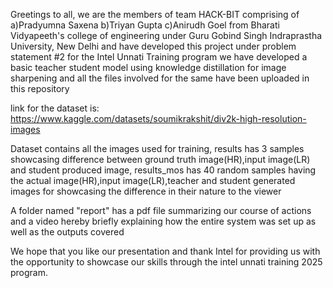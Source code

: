 Greetings to all, we are the members of team HACK-BIT comprising of
a)Pradyumna Saxena
b)Triyan Gupta
c)Anirudh Goel
from Bharati Vidyapeeth's college of engineering under Guru Gobind Singh Indraprastha University, New Delhi and have developed this project under problem statement #2 for the Intel Unnati Training program
we have developed a basic teacher student model using knowledge distillation for image sharpening and all the files involved for the same have been uploaded in this repository

link for the dataset is: https://www.kaggle.com/datasets/soumikrakshit/div2k-high-resolution-images

Dataset contains all the images used for training, results has 3 samples showcasing difference between ground truth image(HR),input image(LR) and student produced image,
results_mos has 40 random samples having the actual image(HR),input image(LR),teacher and student generated images for showcasing the difference in their nature to the viewer

A folder named "report" has a pdf file summarizing our course of actions and a video hereby briefly explaining how the entire system was set up as well as the outputs covered

We hope that you like our presentation and thank Intel for providing us with the opportunity to showcase our skills through the intel unnati training 2025 program.
